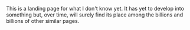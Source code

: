 This is a landing page for what I don't know yet. It has yet to develop into something but,
over time, will surely find its place among the billions and billions of other similar pages.